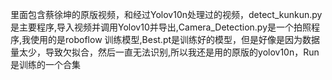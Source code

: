 里面包含蔡徐坤的原版视频，和经过Yolov10n处理过的视频，detect_kunkun.py是主要程序,导入视频并调用Yolov10并导出,Camera_Detection.py是一个拍照程序,我使用的是roboflow 训练模型,Best.pt是训练好的模型，但是好像是因为数据量太少，导致欠拟合，然后一直无法识别,所以我还是用的原版的yolov10n，Run是训练的一个合集

